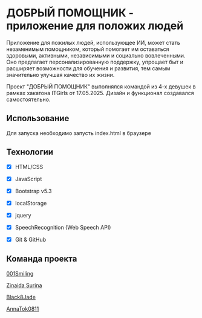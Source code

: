 # ДОБРЫЙ ПОМОЩНИК - приложение для положих людей

Приложение для пожилых людей, использующее ИИ, может стать незаменимым помощником, который помогает им оставаться здоровыми, активными, независимыми и социально вовлеченными. Оно предлагает персонализированную поддержку, упрощает быт и расширяет возможности для обучения и развития, тем самым значительно улучшая качество их жизни.

Проект "ДОБРЫЙ ПОМОЩНИК" выполнялся командой из 4-х девушек в рамках хакатона ITGirls от 17.05.2025. Дизайн и функционал создавался самостоятельно.

## Использование
Для запуска необходимо запусть index.html в браузере

## Технологии
- [x] HTML/CSS
- [x] JavaScript
- [x] Bootstrap v5.3
- [x] localStorage
- [x] jquery
- [x] SpeechRecognition (Web Speech API)
- [x] Git & GitHub


## Команда проекта

[001Smiling](https://github.com/001Smiling)

[Zinaida Surina](https://github.com/lynchdiva)

[Black8Jade](https://github.com/Black8Jade)

[AnnaTok0811](https://github.com/AnnaTok0811)
